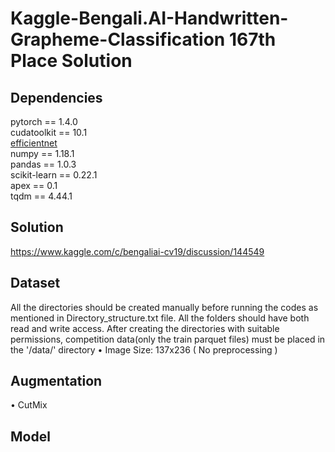 # Kaggle-Bengali.AI-Handwritten-Grapheme-Classification 167th Place Solution

## Dependencies
pytorch == 1.4.0 <br />
cudatoolkit == 10.1 <br />
[efficientnet](https://github.com/lukemelas/EfficientNet-PyTorch) <br />
numpy == 1.18.1 <br />
pandas == 1.0.3 <br />
scikit-learn == 0.22.1 <br />
apex == 0.1 <br />
tqdm == 4.44.1 <br />

## Solution
https://www.kaggle.com/c/bengaliai-cv19/discussion/144549

## Dataset
All the directories should be created manually before running the codes as mentioned in Directory_structure.txt file. All the folders should have both read and write access. After creating the directories with suitable permissions, competition data(only the train parquet files) must be placed in the '/data/' directory 
•	Image Size: 137x236 ( No preprocessing )

## Augmentation
•	CutMix

## Model
